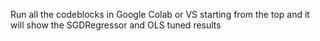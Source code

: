 Run all the codeblocks in Google Colab or VS starting from the top and it will show the SGDRegressor and OLS tuned results
